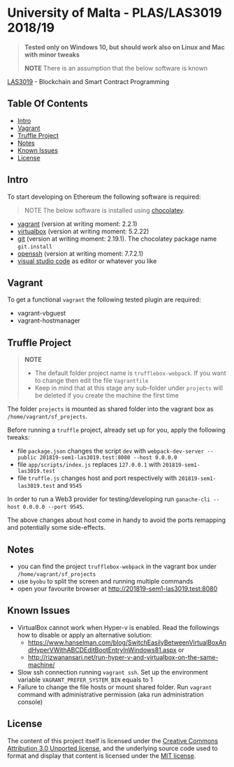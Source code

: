 # University of Malta - PLAS/LAS3019 2018/19

> **Tested only on Windows 10, but should work also on Linux and Mac with minor tweaks**
>
> **NOTE** There is an assumption that the below software is known

[LAS3019](https://www.um.edu.mt/courses/studyunit/las3019) - Blockchain and Smart Contract Programming

## Table Of Contents

- [Intro](#intro)
- [Vagrant](#vagrant)
- [Truffle Project](#truffle-project)
- [Notes](#notes)
- [Known Issues](#known-issues)
- [License](#license)

## Intro

To start developing on Ethereum the following software is required:

> NOTE The below software is installed using [chocolatey](https://chocolatey.org/).

- [vagrant](https://www.vagrantup.com/) (version at writing moment: 2.2.1)
- [virtualbox](https://www.virtualbox.org/) (version at writing moment: 5.2.22)
- [git](https://git-scm.com/) (version at writing moment: 2.19.1). The chocolatey package name `git.install`
- [openssh](https://github.com/PowerShell/Win32-OpenSSH) (version at writing moment: 7.7.2.1)
- [visual studio code](https://code.visualstudio.com/) as editor or whatever you like

## Vagrant

To get a functional `vagrant` the following tested plugin are required:

- vagrant-vbguest
- vagrant-hostmanager

## Truffle Project

> **NOTE**
>
> - The default folder project name is `trufflebox-webpack`. If you want to change then edit the file `Vagrantfile`
> - Keep in mind that at this stage any sub-folder under `projects` will be deleted if you create the machine the first time

The folder `projects` is mounted as shared folder into the vagrant box as `/home/vagrant/sf_projects`.

Before running a `truffle` project, already set up for you, apply the following tweaks:

- file `package.json` changes the script `dev` with `webpack-dev-server --public 201819-sem1-las3019.test:8080 --host 0.0.0.0`
- file `app/scripts/index.js` replaces `127.0.0.1` with `201819-sem1-las3019.test`
- file `truffle.js` changes host and port respectively with `201819-sem1-las3019.test` and `9545`

In order to run a Web3 provider for testing/developing run `ganache-cli --host 0.0.0.0 --port 9545`.

The above changes about host come in handy to avoid the ports remapping and potentially some side-effects.

## Notes

- you can find the project `trufflebox-webpack` in the vagrant box under `/home/vagrant/sf_projects`
- use `byobu` to split the screen and running multiple commands
- open your favourite browser at <http://201819-sem1-las3019.test:8080>

## Known Issues

- VirtualBox cannot work when Hyper-v is enabled. Read the followings how to disable or apply an alternative solution:
  - <https://www.hanselman.com/blog/SwitchEasilyBetweenVirtualBoxAndHyperVWithABCDEditBootEntryInWindows81.aspx> or
  - <http://rizwanansari.net/run-hyper-v-and-virtualbox-on-the-same-machine/>
- Slow ssh connection running `vagrant ssh`. Set up the environment variable `VAGRANT_PREFER_SYSTEM_BIN` equals to 1
- Failure to change the file hosts or mount shared folder. Run `vagrant` command with administrative permission (aka run administration console)

## License

The content of this project itself is licensed under the [Creative Commons Attribution 3.0 Unported license](https://creativecommons.org/licenses/by/3.0/), and the underlying source code used to format and display that content is licensed under the [MIT license](LICENSE.md).
